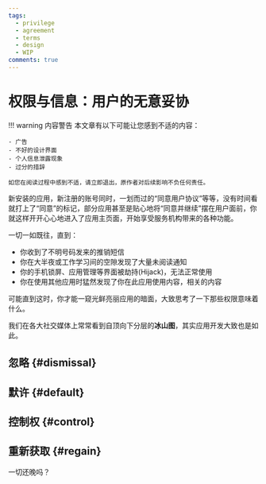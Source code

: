 ```yaml
---
tags:
  - privilege
  - agreement
  - terms
  - design
  - WIP
comments: true
---
```


# 权限与信息：用户的无意妥协

!!! warning 内容警告
    本文章有以下可能让您感到不适的内容：

    - 广告
    - 不好的设计界面
    - 个人信息泄露现象
    - 过分的措辞

    如您在阅读过程中感到不适，请立即退出，原作者对后续影响不负任何责任。

新安装的应用，新注册的账号同时，一划而过的“同意用户协议”等等，没有时间看就打上了“同意”的标记，部分应用甚至是贴心地将“同意并继续”摆在用户面前，你就这样开开心心地进入了应用主页面，开始享受服务机构带来的各种功能。

一切一如既往，直到：

- 你收到了不明号码发来的推销短信
- 你在大半夜或工作学习间的空隙发现了大量未阅读通知
- 你的手机锁屏、应用管理等界面被劫持(Hijack)，无法正常使用
- 你在使用其他应用时猛然发现了你在此应用使用内容，相关的内容

可能直到这时，你才能一窥光鲜亮丽应用的暗面，大致思考了一下那些权限意味着什么。

我们在各大社交媒体上常常看到自顶向下分层的**冰山图**，其实应用开发大致也是如此。

## 忽略 {#dismissal}

## 默许 {#default}

## 控制权 {#control}

## 重新获取 {#regain}

一切还晚吗？
